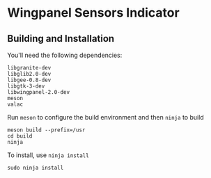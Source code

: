 # Wingpanel Sensors Indicator

## Building and Installation

You'll need the following dependencies:

    libgranite-dev
    libglib2.0-dev
    libgee-0.8-dev
    libgtk-3-dev
    libwingpanel-2.0-dev
    meson
    valac

Run `meson` to configure the build environment and then `ninja` to build

    meson build --prefix=/usr
    cd build
    ninja

To install, use `ninja install`

    sudo ninja install
